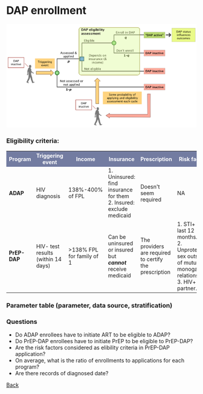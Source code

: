 # DAP enrollment

![enroll](figures/DAPenroll.png)

### Eligibility criteria: 
<table>
<tr><th bgcolor="#737CA1"><font COLOR="#FFFFFF"><strong>Program</strong></font></th><th bgcolor="#737CA1"><font COLOR="#FFFFFF"><strong>Triggering event</strong></font></th><th bgcolor="#737CA1"><font COLOR="#FFFFFF"><strong>Income</strong></font></font></th><th bgcolor="#737CA1"><font COLOR="#FFFFFF"><strong>Insurance</strong></font></th><th bgcolor="#737CA1"><font COLOR="#FFFFFF"><strong>Prescription</strong></font></th><th bgcolor="#737CA1"><font COLOR="#FFFFFF"><strong>Risk factors</strong></font></font></th></tr>

<tr><td><b>ADAP</b></td><td>HIV diagnosis</td><td>138%-400% of FPL</td><td>1. Uninsured: find insurance for them<br>2. Insured: exclude medicaid</td><td>Doesn't seem required</td><td>NA</td></tr>

<tr><td><b>PrEP-DAP</b></td><td>HIV- test results (within 14 days)</td><td>>138% FPL for family of 1</td><td>Can be uninsured or insured but <i><b>cannot</i></b> receive medicaid</td><td>The providers are required to certify the prescription</td><td>1. STI+ in the last 12 months.<br>2. Unprotected sex outside of mutually monogamous relationship.<br>3. HIV+ partner.</td></tr>
</table>

### Parameter table (parameter, data source, stratification)

### Questions
* Do ADAP enrollees have to initiate ART to be eligible to ADAP? 
* Do PrEP-DAP enrollees have to initiate PrEP to be eligible to PrEP-DAP? 
* Are the risk factors considered as elibility criteria in PrEP-DAP application? 
* On average, what is the ratio of enrollments to applications for each program? 
* Are there records of diagnosed date? 


<a href="CostingModelSum.md">Back</a>